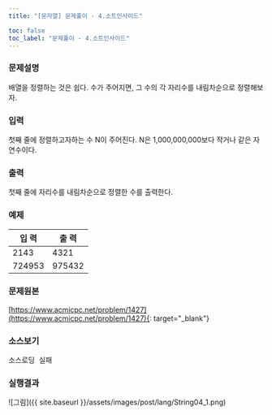 ```yaml
---
title: "[문자열] 문제풀이 - 4.소트인사이드"

toc: false
toc_label: "문제풀이 - 4.소트인사이드"
---
```

### 문제설명 
배열을 정렬하는 것은 쉽다. 수가 주어지면, 그 수의 각 자리수를 내림차순으로 정렬해보자.

### 입력
첫째 줄에 정렬하고자하는 수 N이 주어진다. N은 1,000,000,000보다 작거나 같은 자연수이다.

### 출력
첫째 줄에 자리수를 내림차순으로 정렬한 수를 출력한다.

### 예제    

입    력 |  출    력     
----- | -----  
2143  | 4321
724953 | 975432

### 문제원본    
[https://www.acmicpc.net/problem/1427](https://www.acmicpc.net/problem/1427){: target="_blank"}

### 소스보기
<pre id="show1" class="show-json-from-git">소스로딩 실패</pre>
<script>showJsonFromGit('{{ site.repository_raw }}/step2/String04SortNumber.java', 'show1', '500px');</script>


### 실행결과
![그림]({{ site.baseurl }}/assets/images/post/lang/String04_1.png)



